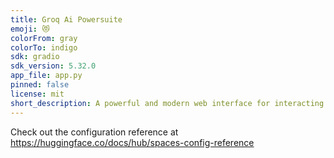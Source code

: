 ```yaml
---
title: Groq Ai Powersuite
emoji: 😻
colorFrom: gray
colorTo: indigo
sdk: gradio
sdk_version: 5.32.0
app_file: app.py
pinned: false
license: mit
short_description: A powerful and modern web interface for interacting w/Groq
---
```


Check out the configuration reference at https://huggingface.co/docs/hub/spaces-config-reference
